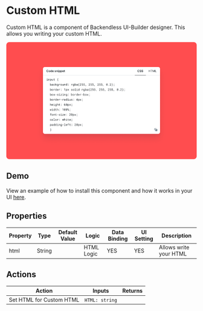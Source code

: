 # Custom HTML

Custom HTML is a component of Backendless UI-Builder designer. This allows you writing your custom HTML.

<p align="center">
  <img src="./thumbnail.png" alt="main thumbnail" width="780"/>
</p>

## Demo

View an example of how to install this component and how it works in your UI [here](https://app.arcade.software/share/3eoVKwlISXDkVbhJ3SLQ).

## Properties

| Property | Type   | Default Value | Logic      | Data Binding | UI Setting | Description            |
|----------|--------|---------------|------------|--------------|------------|------------------------|
| html     | String |               | HTML Logic | YES          | YES        | Allows write your HTML |

## Actions

| Action                   | Inputs         | Returns |
|--------------------------|----------------|---------|
| Set HTML for Custom HTML | `HTML: string` |         |
